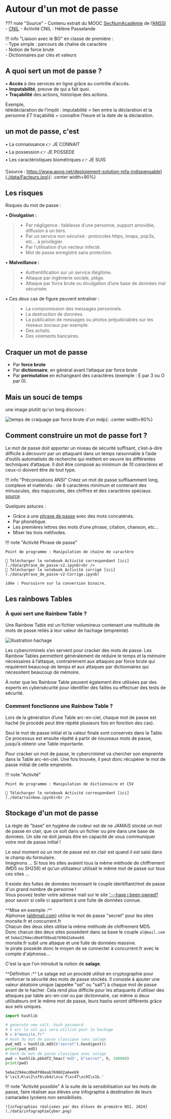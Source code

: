 # Autour d'un mot de passe

??? note "Source"
    - Contenu extrait du MOOC [SecNumAcadémie](https://secnumacademie.gouv.fr/) de l’[ANSSI](https://cyber.gouv.fr/)
    - [CNIL](https://www.cnil.fr/)
    - Activité CNIL : Hélène Passelande


!!! info "Liaison avec le BO"
    en classe de première : <br/>
    - Type simple : parcours de chaîne de caractère<br/>
    - Notion de force brute<br/>
    - Dictionnaires par clés et valeurs<br/>

## A quoi sert un mot de passe ?

• **Accès** à des services en ligne grâce au contrôle d’accès.<br/>
• **Imputabilité**, preuve de qui a fait quoi.<br/>
• **Traçabilité** des actions, historique des actions.<br/>

Exemple, <br/>
télédéclaration de l’impôt : imputabilité = lien entre la déclaration et la personne *ET* traçabilité = connaître l’heure et la date de la déclaration.

## un mot de passe, c'est 

• La connaissance :point_right: JE CONNAIT<br/>
• La possession :point_right: JE POSSEDE<br/>
• Les caractéristiques biométriques :point_right: JE SUIS<br/>

![source : https://www.apog.net/deploiement-solution-mfa-indispensable](./data/Facteurs.jpg){: .center width=90%}

## Les risques 

Risques du mot de passe :<br/>

• **Divulgation :**<br/>

> - Par négligence : faiblesse d’une personne, support amovible, diffusion à un tiers.<br/>
> - Par un service non sécurisé : protocoles https, imaps, pop3s, etc… à privilégier.<br/>
> - Par l’utilisation d’un vecteur infecté.<br/>
> - Mot de passe enregistré sans protection.<br/>

• **Malveillance :**<br/>

> - Authentification sur un service illégitime.<br/>
> - Attaque par ingénierie sociale, piège.<br/>
> - Attaque par force brute ou divulgation d’une base de données mal sécurisée.<br/>

• Ces deux cas de figure peuvent entraîner :<br/>

> - La compromission des messages personnels.<br/>
> - La destruction de données.<br/>
> - La publication de messages ou photos préjudiciables sur les réseaux sociaux par exemple.<br/>
> - Des achats.<br/>
> - Des virements bancaires.<br/>

## Craquer un mot de passe

- Par **force brute**<br/>
- Par **dictionnaire**, en général avant l’attaque par force brute<br/>
- Par **permutation** en échangeant des caractères (exemple : E par 3 ou O par 0).<br/>

## Mais un souci de temps

une image plutôt qu'un long discours :

![temps de craquage par force brute d'un mdp](./data/etude-hive-systems-mots-de-passe.jpg){: .center width=90%}

## Comment construire un mot de passe fort ?

Le mot de passe doit apporter un niveau de sécurité suffisant, c’est-à-dire difficile à découvrir par un attaquant dans un temps raisonnable à  l’aide d’outils automatisés de recherche qui mettent en oeuvre les différentes techniques d’attaque. Il doit être composé au minimum de *10 caractères* et ceux-ci doivent être de tout type.

!!! info "Préconisations ANSI"
    Créez un mot de passe suffisamment long, complexe et inattendu : de 8 caractères minimum et contenant des minuscules, des majuscules, des chiffres et des caractères spéciaux. [source](https://cyber.gouv.fr/bonnes-pratiques-protegez-vous)

Quelques astuces : 
- Grâce à une [phrase de passe](https://www.cnil.fr/fr/generer-un-mot-de-passe-solide) avec des mots concaténés.
- Par phonétique.
- Les premières lettres des mots d’une phrase, citation, chanson, etc…
- Mixer les trois méthodes.

!!! note "Activité Phrase de passe"

    Point de programme : Manipulation de chaîne de caractère

    🔽 Télécharger le notebook Activité correspondant [ici](./data/phrase_de_passe-v2.ipynb)<br />
    🔽 Télécharger le notebook Activité corrigé [ici](./data/phrase_de_passe-v2-Corrige.ipynb)

    idée : Poursuivre sur la conversion binaire. 

## Les rainbows Tables

### À quoi sert une Rainbow Table ?

Une Rainbow Table est un fichier volumineux contenant une multitude de mots de passe reliés à leur valeur de hachage (empreinte). 

![illustration hachage](./data/hachmd5.png)

Les cybercriminels s’en servent pour cracker des mots de passe. Les Rainbow Tables permettent généralement de réduire le temps et la mémoire nécessaires à l’attaque, contrairement aux attaques par force brute qui requièrent beaucoup de temps et aux attaques par dictionnaires qui nécessitent beaucoup de mémoire. 

À noter que les Rainbow Table peuvent également être utilisées par des experts en cybersécurité pour identifier des failles ou effectuer des tests de sécurité. 

### Comment fonctionne une Rainbow Table ? 

Lors de la génération d’une Table arc-en-ciel, chaque mot de passe est haché (le procédé peut être répété plusieurs fois en fonction des cas).  

Seul le mot de passe initial et la valeur finale sont conservés dans la Table. Ce processus est ensuite répété à partir de nouveaux mots de passe, jusqu’à obtenir une Table importante. 

Pour cracker un mot de passe, le cybercriminel va chercher son empreinte dans la Table arc-en-ciel. Une fois trouvée, il peut donc récupérer le mot de passe initial de cette empreinte.

!!! note "Activité"

    Point de programme : Manipulation de dictionnaire et CSV

    🔽 Télécharger le notebook Activité correspondant [ici](./data/rainbow.ipynb)<br />

## Stockage d'un mot de passe

La règle de "base" en hygiène de codeur est de ne JAMAiS stocké un mot de passe en clair, que ce soit dans un fichier ou pire dans une base de données. Un site ne doit jamais être en capacité de vous communiquer votre mot de passe initial !

Le seul moment où un mot de passe est en clair est quand il est saisi dans le champ du formulaire. <br />
Imaginons ... Si tous les sites avaient tous la même méthode de chiffrement (MD5 ou SH256) et qu'un utilisateur utilisait le même mot de passe sur tous ces sites ...

Il existe des fuites de données recensant le couple identifiant/mot de passe d'un grand nombre de personne ! <br />
Vous pouvez tester votre adresse mail sur le site [';--have i been pwned?](https://haveibeenpwned.com/) pour savoir si celle ci appartient à une fuite de données connue.


^^Mise en exemple :^^ <br />
Alphonse (al@mail.com) utilise le mot de passe "secret" pour les sites monsite.fr et concurrent.fr<br />
Chacun des deux sites utilise la même méthode de chiffrement MD5.<br />
Donc chacun des deux sites possèdent dans sa base le couple `al@mail.com` et `5ebe2294ecd0e0f08eab7690d2a6ee69`.<br />
monsite.fr subit une attaque et une fuite de données massive.<br />
le pirate possède donc le moyen de se connecter à concurrent.fr avec le compte d'alphonse...

C'est la que l'on introduit la notion de **salage**.

^^Définition :^^ Le salage est un procédé utilisé en cryptographie pour renforcer la sécurité des mots de passe stockés. Il consiste à ajouter une valeur aléatoire unique (appelée "sel" ou "salt") à chaque mot de passe avant de le hacher. Cela rend plus difficile pour les attaquants d'utiliser des attaques par table arc-en-ciel ou par dictionnaire, car même si deux utilisateurs ont le même mot de passe, leurs hashs seront différents grâce aux sels uniques.

```python linenums='1'
import hashlib

# generate new salt, hash password
# h est le sel qui sera utilisé pour le hachage
h = b"monsite.fr"
# Hash du mot de passe classique sans salage
pwd_md5 = hashlib.md5(b"secret").hexdigest()
print(pwd_md5)
# Hash du mot de passe classique avec salage
pwd = hashlib.pbkdf2_hmac('md5', b"secret", h, 100000)
print(pwd)
```
```
5ebe2294ecd0e0f08eab7690d2a6ee69
b'\xc3;K\xc2\xfb\xb4z\xca`f\xc4T\xc9I\x1b.'
```
!!! note "Activité possible"
    A la suite de la sensibilisation sur les mots de passe, faire réaliser aux élèves une infographie à destination de leurs camarades lycéens non sensibilisés.

    ![infographies réalisées par des élèves de première NSI, 2024](./data/infographieCyber.png)
    